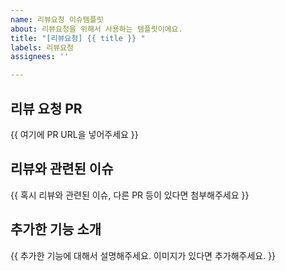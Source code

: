 ```yaml
---
name: 리뷰요청 이슈템플릿
about: 리뷰요청을 위해서 사용하는 템플릿이에요.
title: "[리뷰요청] {{ title }} "
labels: 리뷰요청
assignees: ''

---
```


## 리뷰 요청 PR
{{ 여기에 PR URL을 넣어주세요 }}

## 리뷰와 관련된 이슈
{{ 혹시 리뷰와 관련된 이슈, 다른 PR 등이 있다면 첨부해주세요 }}

## 추가한 기능 소개
{{ 추가한 기능에 대해서 설명해주세요. 이미지가 있다면 추가해주세요. }}
